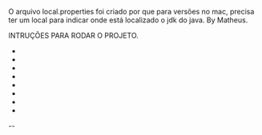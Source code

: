 O arquivo local.properties foi criado por que para versões no mac, precisa ter um local
para indicar onde está localizado o jdk do java. By Matheus.

INTRUÇÕES PARA RODAR O PROJETO. 

-
-
-
-
-
-
-
-
--
